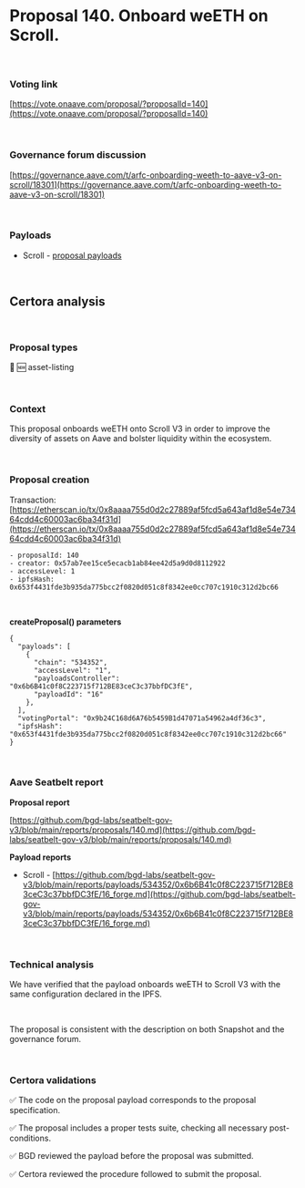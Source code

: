 # Proposal 140. Onboard weETH on Scroll.

<br>

### Voting link

[https://vote.onaave.com/proposal/?proposalId=140](https://vote.onaave.com/proposal/?proposalId=140)

<br>

### Governance forum discussion

[https://governance.aave.com/t/arfc-onboarding-weeth-to-aave-v3-on-scroll/18301](https://governance.aave.com/t/arfc-onboarding-weeth-to-aave-v3-on-scroll/18301)

<br>

### Payloads

* Scroll - [proposal payloads](https://scrollscan.com/address/0x5B043e5f4C34010ADEC8a5A33A2e45F8d7586e21#code)

<br>

## Certora analysis

<br>

### Proposal types

:gem: :new: asset-listing

<br>

### Context

This proposal onboards weETH onto Scroll V3 in order to improve the diversity of assets on Aave and bolster liquidity within the ecosystem.

<br>

### Proposal creation

Transaction: [https://etherscan.io/tx/0x8aaaa755d0d2c27889af5fcd5a643af1d8e54e73464cdd4c60003ac6ba34f31d](https://etherscan.io/tx/0x8aaaa755d0d2c27889af5fcd5a643af1d8e54e73464cdd4c60003ac6ba34f31d)

```
- proposalId: 140
- creator: 0x57ab7ee15ce5ecacb1ab84ee42d5a9d0d8112922
- accessLevel: 1
- ipfsHash: 0x653f4431fde3b935da775bcc2f0820d051c8f8342ee0cc707c1910c312d2bc66
```

<br>

**createProposal() parameters**

```
{
  "payloads": [ 
    { 
      "chain": "534352", 
      "accessLevel": "1", 
      "payloadsController": "0x6b6B41c0f8C223715f712BE83ceC3c37bbfDC3fE", 
      "payloadId": "16" 
    }, 
  ], 
  "votingPortal": "0x9b24C168d6A76b5459B1d47071a54962a4df36c3", 
  "ipfsHash": "0x653f4431fde3b935da775bcc2f0820d051c8f8342ee0cc707c1910c312d2bc66" 
}
```

<br>

### Aave Seatbelt report

**Proposal report**

[https://github.com/bgd-labs/seatbelt-gov-v3/blob/main/reports/proposals/140.md](https://github.com/bgd-labs/seatbelt-gov-v3/blob/main/reports/proposals/140.md)

**Payload reports**

* Scroll - [https://github.com/bgd-labs/seatbelt-gov-v3/blob/main/reports/payloads/534352/0x6b6B41c0f8C223715f712BE83ceC3c37bbfDC3fE/16_forge.md](https://github.com/bgd-labs/seatbelt-gov-v3/blob/main/reports/payloads/534352/0x6b6B41c0f8C223715f712BE83ceC3c37bbfDC3fE/16_forge.md)

<br>

### Technical analysis

We have verified that the payload onboards weETH to Scroll V3 with the same configuration declared in the IPFS.

<br>

The proposal is consistent with the description on both Snapshot and the governance forum.

<br>

### Certora validations

:white_check_mark: The code on the proposal payload corresponds to the proposal specification.

:white_check_mark: The proposal includes a proper tests suite, checking all necessary post-conditions.

:white_check_mark: BGD reviewed the payload before the proposal was submitted.

:white_check_mark: Certora reviewed the procedure followed to submit the proposal.


